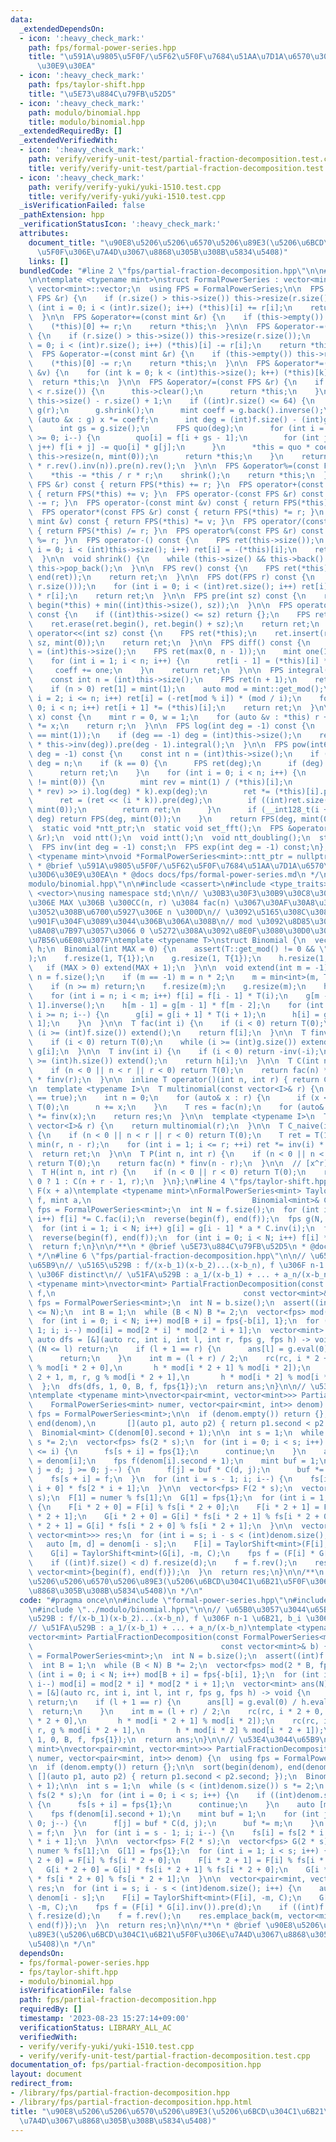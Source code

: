 ```yaml
---
data:
  _extendedDependsOn:
  - icon: ':heavy_check_mark:'
    path: fps/formal-power-series.hpp
    title: "\u591A\u9805\u5F0F/\u5F62\u5F0F\u7684\u51AA\u7D1A\u6570\u30E9\u30A4\u30D6\
      \u30E9\u30EA"
  - icon: ':heavy_check_mark:'
    path: fps/taylor-shift.hpp
    title: "\u5E73\u884C\u79FB\u52D5"
  - icon: ':heavy_check_mark:'
    path: modulo/binomial.hpp
    title: modulo/binomial.hpp
  _extendedRequiredBy: []
  _extendedVerifiedWith:
  - icon: ':heavy_check_mark:'
    path: verify/verify-unit-test/partial-fraction-decomposition.test.cpp
    title: verify/verify-unit-test/partial-fraction-decomposition.test.cpp
  - icon: ':heavy_check_mark:'
    path: verify/verify-yuki/yuki-1510.test.cpp
    title: verify/verify-yuki/yuki-1510.test.cpp
  _isVerificationFailed: false
  _pathExtension: hpp
  _verificationStatusIcon: ':heavy_check_mark:'
  attributes:
    document_title: "\u90E8\u5206\u5206\u6570\u5206\u89E3(\u5206\u6BCD\u304C1\u6B21\
      \u5F0F\u306E\u7A4D\u3067\u8868\u305B\u308B\u5834\u5408)"
    links: []
  bundledCode: "#line 2 \"fps/partial-fraction-decomposition.hpp\"\n\n#line 2 \"fps/formal-power-series.hpp\"\
    \n\ntemplate <typename mint>\nstruct FormalPowerSeries : vector<mint> {\n  using\
    \ vector<mint>::vector;\n  using FPS = FormalPowerSeries;\n\n  FPS &operator+=(const\
    \ FPS &r) {\n    if (r.size() > this->size()) this->resize(r.size());\n    for\
    \ (int i = 0; i < (int)r.size(); i++) (*this)[i] += r[i];\n    return *this;\n\
    \  }\n\n  FPS &operator+=(const mint &r) {\n    if (this->empty()) this->resize(1);\n\
    \    (*this)[0] += r;\n    return *this;\n  }\n\n  FPS &operator-=(const FPS &r)\
    \ {\n    if (r.size() > this->size()) this->resize(r.size());\n    for (int i\
    \ = 0; i < (int)r.size(); i++) (*this)[i] -= r[i];\n    return *this;\n  }\n\n\
    \  FPS &operator-=(const mint &r) {\n    if (this->empty()) this->resize(1);\n\
    \    (*this)[0] -= r;\n    return *this;\n  }\n\n  FPS &operator*=(const mint\
    \ &v) {\n    for (int k = 0; k < (int)this->size(); k++) (*this)[k] *= v;\n  \
    \  return *this;\n  }\n\n  FPS &operator/=(const FPS &r) {\n    if (this->size()\
    \ < r.size()) {\n      this->clear();\n      return *this;\n    }\n    int n =\
    \ this->size() - r.size() + 1;\n    if ((int)r.size() <= 64) {\n      FPS f(*this),\
    \ g(r);\n      g.shrink();\n      mint coeff = g.back().inverse();\n      for\
    \ (auto &x : g) x *= coeff;\n      int deg = (int)f.size() - (int)g.size() + 1;\n\
    \      int gs = g.size();\n      FPS quo(deg);\n      for (int i = deg - 1; i\
    \ >= 0; i--) {\n        quo[i] = f[i + gs - 1];\n        for (int j = 0; j < gs;\
    \ j++) f[i + j] -= quo[i] * g[j];\n      }\n      *this = quo * coeff;\n     \
    \ this->resize(n, mint(0));\n      return *this;\n    }\n    return *this = ((*this).rev().pre(n)\
    \ * r.rev().inv(n)).pre(n).rev();\n  }\n\n  FPS &operator%=(const FPS &r) {\n\
    \    *this -= *this / r * r;\n    shrink();\n    return *this;\n  }\n\n  FPS operator+(const\
    \ FPS &r) const { return FPS(*this) += r; }\n  FPS operator+(const mint &v) const\
    \ { return FPS(*this) += v; }\n  FPS operator-(const FPS &r) const { return FPS(*this)\
    \ -= r; }\n  FPS operator-(const mint &v) const { return FPS(*this) -= v; }\n\
    \  FPS operator*(const FPS &r) const { return FPS(*this) *= r; }\n  FPS operator*(const\
    \ mint &v) const { return FPS(*this) *= v; }\n  FPS operator/(const FPS &r) const\
    \ { return FPS(*this) /= r; }\n  FPS operator%(const FPS &r) const { return FPS(*this)\
    \ %= r; }\n  FPS operator-() const {\n    FPS ret(this->size());\n    for (int\
    \ i = 0; i < (int)this->size(); i++) ret[i] = -(*this)[i];\n    return ret;\n\
    \  }\n\n  void shrink() {\n    while (this->size() && this->back() == mint(0))\
    \ this->pop_back();\n  }\n\n  FPS rev() const {\n    FPS ret(*this);\n    reverse(begin(ret),\
    \ end(ret));\n    return ret;\n  }\n\n  FPS dot(FPS r) const {\n    FPS ret(min(this->size(),\
    \ r.size()));\n    for (int i = 0; i < (int)ret.size(); i++) ret[i] = (*this)[i]\
    \ * r[i];\n    return ret;\n  }\n\n  FPS pre(int sz) const {\n    return FPS(begin(*this),\
    \ begin(*this) + min((int)this->size(), sz));\n  }\n\n  FPS operator>>(int sz)\
    \ const {\n    if ((int)this->size() <= sz) return {};\n    FPS ret(*this);\n\
    \    ret.erase(ret.begin(), ret.begin() + sz);\n    return ret;\n  }\n\n  FPS\
    \ operator<<(int sz) const {\n    FPS ret(*this);\n    ret.insert(ret.begin(),\
    \ sz, mint(0));\n    return ret;\n  }\n\n  FPS diff() const {\n    const int n\
    \ = (int)this->size();\n    FPS ret(max(0, n - 1));\n    mint one(1), coeff(1);\n\
    \    for (int i = 1; i < n; i++) {\n      ret[i - 1] = (*this)[i] * coeff;\n \
    \     coeff += one;\n    }\n    return ret;\n  }\n\n  FPS integral() const {\n\
    \    const int n = (int)this->size();\n    FPS ret(n + 1);\n    ret[0] = mint(0);\n\
    \    if (n > 0) ret[1] = mint(1);\n    auto mod = mint::get_mod();\n    for (int\
    \ i = 2; i <= n; i++) ret[i] = (-ret[mod % i]) * (mod / i);\n    for (int i =\
    \ 0; i < n; i++) ret[i + 1] *= (*this)[i];\n    return ret;\n  }\n\n  mint eval(mint\
    \ x) const {\n    mint r = 0, w = 1;\n    for (auto &v : *this) r += w * v, w\
    \ *= x;\n    return r;\n  }\n\n  FPS log(int deg = -1) const {\n    assert((*this)[0]\
    \ == mint(1));\n    if (deg == -1) deg = (int)this->size();\n    return (this->diff()\
    \ * this->inv(deg)).pre(deg - 1).integral();\n  }\n\n  FPS pow(int64_t k, int\
    \ deg = -1) const {\n    const int n = (int)this->size();\n    if (deg == -1)\
    \ deg = n;\n    if (k == 0) {\n      FPS ret(deg);\n      if (deg) ret[0] = 1;\n\
    \      return ret;\n    }\n    for (int i = 0; i < n; i++) {\n      if ((*this)[i]\
    \ != mint(0)) {\n        mint rev = mint(1) / (*this)[i];\n        FPS ret = (((*this\
    \ * rev) >> i).log(deg) * k).exp(deg);\n        ret *= (*this)[i].pow(k);\n  \
    \      ret = (ret << (i * k)).pre(deg);\n        if ((int)ret.size() < deg) ret.resize(deg,\
    \ mint(0));\n        return ret;\n      }\n      if (__int128_t(i + 1) * k >=\
    \ deg) return FPS(deg, mint(0));\n    }\n    return FPS(deg, mint(0));\n  }\n\n\
    \  static void *ntt_ptr;\n  static void set_fft();\n  FPS &operator*=(const FPS\
    \ &r);\n  void ntt();\n  void intt();\n  void ntt_doubling();\n  static int ntt_pr();\n\
    \  FPS inv(int deg = -1) const;\n  FPS exp(int deg = -1) const;\n};\ntemplate\
    \ <typename mint>\nvoid *FormalPowerSeries<mint>::ntt_ptr = nullptr;\n\n/**\n\
    \ * @brief \u591A\u9805\u5F0F/\u5F62\u5F0F\u7684\u51AA\u7D1A\u6570\u30E9\u30A4\
    \u30D6\u30E9\u30EA\n * @docs docs/fps/formal-power-series.md\n */\n#line 2 \"\
    modulo/binomial.hpp\"\n\n#include <cassert>\n#include <type_traits>\n#include\
    \ <vector>\nusing namespace std;\n\n// \u30B3\u30F3\u30B9\u30C8\u30E9\u30AF\u30BF\
    \u306E MAX \u306B \u300CC(n, r) \u3084 fac(n) \u3067\u30AF\u30A8\u30EA\u3092\u6295\
    \u3052\u308B\u6700\u5927\u306E n \u300D\n// \u3092\u5165\u308C\u308B\u3068\u500D\
    \u901F\u304F\u3089\u3044\u306B\u306A\u308B\n// mod \u3092\u8D85\u3048\u3066\u524D\
    \u8A08\u7B97\u3057\u3066 0 \u5272\u308A\u3092\u8E0F\u3080\u30D0\u30B0\u306F\u5BFE\
    \u7B56\u6E08\u307F\ntemplate <typename T>\nstruct Binomial {\n  vector<T> f, g,\
    \ h;\n  Binomial(int MAX = 0) {\n    assert(T::get_mod() != 0 && \"Binomial<mint>()\"\
    );\n    f.resize(1, T{1});\n    g.resize(1, T{1});\n    h.resize(1, T{1});\n \
    \   if (MAX > 0) extend(MAX + 1);\n  }\n\n  void extend(int m = -1) {\n    int\
    \ n = f.size();\n    if (m == -1) m = n * 2;\n    m = min<int>(m, T::get_mod());\n\
    \    if (n >= m) return;\n    f.resize(m);\n    g.resize(m);\n    h.resize(m);\n\
    \    for (int i = n; i < m; i++) f[i] = f[i - 1] * T(i);\n    g[m - 1] = f[m -\
    \ 1].inverse();\n    h[m - 1] = g[m - 1] * f[m - 2];\n    for (int i = m - 2;\
    \ i >= n; i--) {\n      g[i] = g[i + 1] * T(i + 1);\n      h[i] = g[i] * f[i -\
    \ 1];\n    }\n  }\n\n  T fac(int i) {\n    if (i < 0) return T(0);\n    while\
    \ (i >= (int)f.size()) extend();\n    return f[i];\n  }\n\n  T finv(int i) {\n\
    \    if (i < 0) return T(0);\n    while (i >= (int)g.size()) extend();\n    return\
    \ g[i];\n  }\n\n  T inv(int i) {\n    if (i < 0) return -inv(-i);\n    while (i\
    \ >= (int)h.size()) extend();\n    return h[i];\n  }\n\n  T C(int n, int r) {\n\
    \    if (n < 0 || n < r || r < 0) return T(0);\n    return fac(n) * finv(n - r)\
    \ * finv(r);\n  }\n\n  inline T operator()(int n, int r) { return C(n, r); }\n\
    \n  template <typename I>\n  T multinomial(const vector<I>& r) {\n    static_assert(is_integral<I>::value\
    \ == true);\n    int n = 0;\n    for (auto& x : r) {\n      if (x < 0) return\
    \ T(0);\n      n += x;\n    }\n    T res = fac(n);\n    for (auto& x : r) res\
    \ *= finv(x);\n    return res;\n  }\n\n  template <typename I>\n  T operator()(const\
    \ vector<I>& r) {\n    return multinomial(r);\n  }\n\n  T C_naive(int n, int r)\
    \ {\n    if (n < 0 || n < r || r < 0) return T(0);\n    T ret = T(1);\n    r =\
    \ min(r, n - r);\n    for (int i = 1; i <= r; ++i) ret *= inv(i) * (n--);\n  \
    \  return ret;\n  }\n\n  T P(int n, int r) {\n    if (n < 0 || n < r || r < 0)\
    \ return T(0);\n    return fac(n) * finv(n - r);\n  }\n\n  // [x^r] 1 / (1-x)^n\n\
    \  T H(int n, int r) {\n    if (n < 0 || r < 0) return T(0);\n    return r ==\
    \ 0 ? 1 : C(n + r - 1, r);\n  }\n};\n#line 4 \"fps/taylor-shift.hpp\"\n\n// calculate\
    \ F(x + a)\ntemplate <typename mint>\nFormalPowerSeries<mint> TaylorShift(FormalPowerSeries<mint>\
    \ f, mint a,\n                                    Binomial<mint>& C) {\n  using\
    \ fps = FormalPowerSeries<mint>;\n  int N = f.size();\n  for (int i = 0; i < N;\
    \ i++) f[i] *= C.fac(i);\n  reverse(begin(f), end(f));\n  fps g(N, mint(1));\n\
    \  for (int i = 1; i < N; i++) g[i] = g[i - 1] * a * C.inv(i);\n  f = (f * g).pre(N);\n\
    \  reverse(begin(f), end(f));\n  for (int i = 0; i < N; i++) f[i] *= C.finv(i);\n\
    \  return f;\n}\n\n/**\n * @brief \u5E73\u884C\u79FB\u52D5\n * @docs docs/fps/fps-taylor-shift.md\n\
    \ */\n#line 6 \"fps/partial-fraction-decomposition.hpp\"\n\n// \u65B0\u3057\u3044\
    \u65B9\n// \u5165\u529B : f/(x-b_1)(x-b_2)...(x-b_n), f \u306F n-1 \u6B21, b_i\
    \ \u306F distinct\n// \u51FA\u529B : a_1/(x-b_1) + ... + a_n/(x-b_n)\ntemplate\
    \ <typename mint>\nvector<mint> PartialFractionDecomposition(const FormalPowerSeries<mint>&\
    \ f,\n                                          const vector<mint>& b) {\n  using\
    \ fps = FormalPowerSeries<mint>;\n  int N = b.size();\n  assert((int)f.size()\
    \ <= N);\n  int B = 1;\n  while (B < N) B *= 2;\n  vector<fps> mod(2 * B, fps{1});\n\
    \  for (int i = 0; i < N; i++) mod[B + i] = fps{-b[i], 1};\n  for (int i = B -\
    \ 1; i; i--) mod[i] = mod[2 * i] * mod[2 * i + 1];\n  vector<mint> ans(N);\n \
    \ auto dfs = [&](auto rc, int i, int l, int r, fps g, fps h) -> void {\n    if\
    \ (N <= l) return;\n    if (l + 1 == r) {\n      ans[l] = g.eval(0) / h.eval(0);\n\
    \      return;\n    }\n    int m = (l + r) / 2;\n    rc(rc, i * 2 + 0, l, m, g\
    \ % mod[i * 2 + 0],\n       h * mod[i * 2 + 1] % mod[i * 2]);\n    rc(rc, i *\
    \ 2 + 1, m, r, g % mod[i * 2 + 1],\n       h * mod[i * 2] % mod[i * 2 + 1]);\n\
    \  };\n  dfs(dfs, 1, 0, B, f, fps{1});\n  return ans;\n}\n\n// \u53E4\u3044\u65B9\
    \ntemplate <typename mint>\nvector<pair<mint, vector<mint>>> PartialFractionDecomposition(\n\
    \    FormalPowerSeries<mint> numer, vector<pair<mint, int>> denom) {\n  using\
    \ fps = FormalPowerSeries<mint>;\n\n  if (denom.empty()) return {};\n\n  sort(begin(denom),\
    \ end(denom),\n       [](auto p1, auto p2) { return p1.second < p2.second; });\n\
    \  Binomial<mint> C(denom[0].second + 1);\n\n  int s = 1;\n  while (s < (int)denom.size())\
    \ s *= 2;\n  vector<fps> fs(2 * s);\n  for (int i = 0; i < s; i++) {\n    if ((int)denom.size()\
    \ <= i) {\n      fs[s + i] = fps{1};\n      continue;\n    }\n    auto [m, d]\
    \ = denom[i];\n    fps f(denom[i].second + 1);\n    mint buf = 1;\n    for (int\
    \ j = d; j >= 0; j--) {\n      f[j] = buf * C(d, j);\n      buf *= m;\n    }\n\
    \    fs[s + i] = f;\n  }\n  for (int i = s - 1; i; i--) {\n    fs[i] = fs[2 *\
    \ i + 0] * fs[2 * i + 1];\n  }\n\n  vector<fps> F(2 * s);\n  vector<fps> G(2 *\
    \ s);\n  F[1] = numer % fs[1];\n  G[1] = fps{1};\n  for (int i = 1; i < s; i++)\
    \ {\n    F[i * 2 + 0] = F[i] % fs[i * 2 + 0];\n    F[i * 2 + 1] = F[i] % fs[i\
    \ * 2 + 1];\n    G[i * 2 + 0] = G[i] * fs[i * 2 + 1] % fs[i * 2 + 0];\n    G[i\
    \ * 2 + 1] = G[i] * fs[i * 2 + 0] % fs[i * 2 + 1];\n  }\n\n  vector<pair<mint,\
    \ vector<mint>>> res;\n  for (int i = s; i - s < (int)denom.size(); i++) {\n \
    \   auto [m, d] = denom[i - s];\n    F[i] = TaylorShift<mint>(F[i], -m, C);\n\
    \    G[i] = TaylorShift<mint>(G[i], -m, C);\n    fps f = (F[i] * G[i].inv()).pre(d);\n\
    \    if ((int)f.size() < d) f.resize(d);\n    f = f.rev();\n    res.emplace_back(m,\
    \ vector<mint>{begin(f), end(f)});\n  }\n  return res;\n}\n\n/**\n * @brief \u90E8\
    \u5206\u5206\u6570\u5206\u89E3(\u5206\u6BCD\u304C1\u6B21\u5F0F\u306E\u7A4D\u3067\
    \u8868\u305B\u308B\u5834\u5408)\n */\n"
  code: "#pragma once\n\n#include \"formal-power-series.hpp\"\n#include \"taylor-shift.hpp\"\
    \n#include \"../modulo/binomial.hpp\"\n\n// \u65B0\u3057\u3044\u65B9\n// \u5165\
    \u529B : f/(x-b_1)(x-b_2)...(x-b_n), f \u306F n-1 \u6B21, b_i \u306F distinct\n\
    // \u51FA\u529B : a_1/(x-b_1) + ... + a_n/(x-b_n)\ntemplate <typename mint>\n\
    vector<mint> PartialFractionDecomposition(const FormalPowerSeries<mint>& f,\n\
    \                                          const vector<mint>& b) {\n  using fps\
    \ = FormalPowerSeries<mint>;\n  int N = b.size();\n  assert((int)f.size() <= N);\n\
    \  int B = 1;\n  while (B < N) B *= 2;\n  vector<fps> mod(2 * B, fps{1});\n  for\
    \ (int i = 0; i < N; i++) mod[B + i] = fps{-b[i], 1};\n  for (int i = B - 1; i;\
    \ i--) mod[i] = mod[2 * i] * mod[2 * i + 1];\n  vector<mint> ans(N);\n  auto dfs\
    \ = [&](auto rc, int i, int l, int r, fps g, fps h) -> void {\n    if (N <= l)\
    \ return;\n    if (l + 1 == r) {\n      ans[l] = g.eval(0) / h.eval(0);\n    \
    \  return;\n    }\n    int m = (l + r) / 2;\n    rc(rc, i * 2 + 0, l, m, g % mod[i\
    \ * 2 + 0],\n       h * mod[i * 2 + 1] % mod[i * 2]);\n    rc(rc, i * 2 + 1, m,\
    \ r, g % mod[i * 2 + 1],\n       h * mod[i * 2] % mod[i * 2 + 1]);\n  };\n  dfs(dfs,\
    \ 1, 0, B, f, fps{1});\n  return ans;\n}\n\n// \u53E4\u3044\u65B9\ntemplate <typename\
    \ mint>\nvector<pair<mint, vector<mint>>> PartialFractionDecomposition(\n    FormalPowerSeries<mint>\
    \ numer, vector<pair<mint, int>> denom) {\n  using fps = FormalPowerSeries<mint>;\n\
    \n  if (denom.empty()) return {};\n\n  sort(begin(denom), end(denom),\n      \
    \ [](auto p1, auto p2) { return p1.second < p2.second; });\n  Binomial<mint> C(denom[0].second\
    \ + 1);\n\n  int s = 1;\n  while (s < (int)denom.size()) s *= 2;\n  vector<fps>\
    \ fs(2 * s);\n  for (int i = 0; i < s; i++) {\n    if ((int)denom.size() <= i)\
    \ {\n      fs[s + i] = fps{1};\n      continue;\n    }\n    auto [m, d] = denom[i];\n\
    \    fps f(denom[i].second + 1);\n    mint buf = 1;\n    for (int j = d; j >=\
    \ 0; j--) {\n      f[j] = buf * C(d, j);\n      buf *= m;\n    }\n    fs[s + i]\
    \ = f;\n  }\n  for (int i = s - 1; i; i--) {\n    fs[i] = fs[2 * i + 0] * fs[2\
    \ * i + 1];\n  }\n\n  vector<fps> F(2 * s);\n  vector<fps> G(2 * s);\n  F[1] =\
    \ numer % fs[1];\n  G[1] = fps{1};\n  for (int i = 1; i < s; i++) {\n    F[i *\
    \ 2 + 0] = F[i] % fs[i * 2 + 0];\n    F[i * 2 + 1] = F[i] % fs[i * 2 + 1];\n \
    \   G[i * 2 + 0] = G[i] * fs[i * 2 + 1] % fs[i * 2 + 0];\n    G[i * 2 + 1] = G[i]\
    \ * fs[i * 2 + 0] % fs[i * 2 + 1];\n  }\n\n  vector<pair<mint, vector<mint>>>\
    \ res;\n  for (int i = s; i - s < (int)denom.size(); i++) {\n    auto [m, d] =\
    \ denom[i - s];\n    F[i] = TaylorShift<mint>(F[i], -m, C);\n    G[i] = TaylorShift<mint>(G[i],\
    \ -m, C);\n    fps f = (F[i] * G[i].inv()).pre(d);\n    if ((int)f.size() < d)\
    \ f.resize(d);\n    f = f.rev();\n    res.emplace_back(m, vector<mint>{begin(f),\
    \ end(f)});\n  }\n  return res;\n}\n\n/**\n * @brief \u90E8\u5206\u5206\u6570\u5206\
    \u89E3(\u5206\u6BCD\u304C1\u6B21\u5F0F\u306E\u7A4D\u3067\u8868\u305B\u308B\u5834\
    \u5408)\n */\n"
  dependsOn:
  - fps/formal-power-series.hpp
  - fps/taylor-shift.hpp
  - modulo/binomial.hpp
  isVerificationFile: false
  path: fps/partial-fraction-decomposition.hpp
  requiredBy: []
  timestamp: '2023-08-23 15:27:14+09:00'
  verificationStatus: LIBRARY_ALL_AC
  verifiedWith:
  - verify/verify-yuki/yuki-1510.test.cpp
  - verify/verify-unit-test/partial-fraction-decomposition.test.cpp
documentation_of: fps/partial-fraction-decomposition.hpp
layout: document
redirect_from:
- /library/fps/partial-fraction-decomposition.hpp
- /library/fps/partial-fraction-decomposition.hpp.html
title: "\u90E8\u5206\u5206\u6570\u5206\u89E3(\u5206\u6BCD\u304C1\u6B21\u5F0F\u306E\
  \u7A4D\u3067\u8868\u305B\u308B\u5834\u5408)"
---
```

